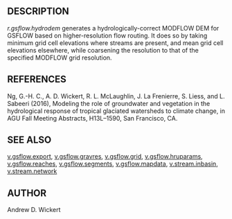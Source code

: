 ## DESCRIPTION

*r.gsflow.hydrodem* generates a hydrologically-correct MODFLOW DEM for
GSFLOW based on higher-resolution flow routing. It does so by taking
minimum grid cell elevations where streams are present, and mean grid
cell elevations elsewhere, while coarsening the resolution to that of
the specified MODFLOW grid resolution.

## REFERENCES

Ng, G.-H. C., A. D. Wickert, R. L. McLaughlin, J. La Frenierre, S.
Liess, and L. Sabeeri (2016), Modeling the role of groundwater and
vegetation in the hydrological response of tropical glaciated watersheds
to climate change, in AGU Fall Meeting Abstracts, H13L–1590, San
Francisco, CA.

## SEE ALSO

[v.gsflow.export](v.gsflow.export),
[v.gsflow.gravres](v.gsflow.gravres), [v.gsflow.grid](v.gsflow.grid),
[v.gsflow.hruparams](v.gsflow.hruparams),
[v.gsflow.reaches](v.gsflow.reaches),
[v.gsflow.segments](v.gsflow.segments),
[v.gsflow.mapdata](v.gsflow.mapdata),
[v.stream.inbasin](v.stream.inbasin),
[v.stream.network](v.stream.network)

## AUTHOR

Andrew D. Wickert
